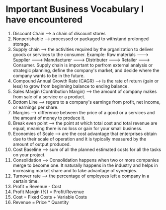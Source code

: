 # Important Business Vocabulary I have encountered

1. Discount Chain --> a chain of discount stores
2. Nonperishable --> processed or packaged to withstand prolonged storage.
3. Supply chain --> the activities required by the prganization to deliver goods or services to the consumer. Example: Raw materials ---> Supplier ---> Manufacturer ---> Distributer ---> Retailer ---> Consumer. Supply chain is important to perfrom external analysis or strategic planning, define the company's market, and decide where the company wants to be in the future.
4. Compound Annual Growth Rate (CAGR) --> is the rate of return (gain or less) to grow from beginning  balance to ending balance.
5. Sales Margin (Contribution Margin) --> the amount of company makes from sale of a service or a product.
6. Bottom Line --> regers to a company's earnings from profit, net income, or earnings per share.
7. Margins --> difference between the price of a good or a services and the amount of money to produce it.
8. Break even point --> the point at which total cost and total revenue are equal, meaning there is no loss or gain for your small business. 
9. Economies of Scale --> are the cost advantage that enterprises obtain due to their scale of operation and it is typically measured by the amount of output produced.
10. Cost Baseline --> sum of all the planned estimated costs for all the tasks on your project.
11. Consolidation --> Consolidation happens when two or more companies merge to become one. It naturally happens in the industry and helps in increasing market share and to take advantage of synergies.
12. Turnover rate --> the percentage of employees left a company in a certain time.
13. Profit = Revenue - Cost
14. Profit Margin (%) = Profit/Revenue 
15. Cost = Fixed Costs + Variable Costs
16. Revenue = Price * Quantity
